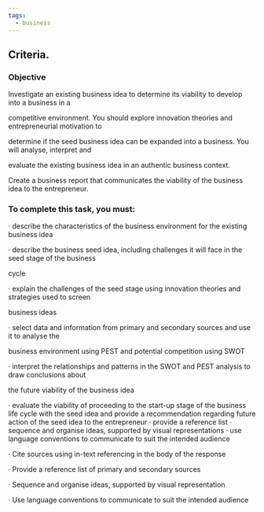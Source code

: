 ```yaml
---
tags:
  - business
---
```

## Criteria. 

### Objective
Investigate an existing business idea to determine its viability to develop into a business in a

competitive environment. You should explore innovation theories and entrepreneurial motivation to

determine if the seed business idea can be expanded into a business. You will analyse, interpret and

evaluate the existing business idea in an authentic business context.

Create a business report that communicates the viability of the business idea to the entrepreneur.

### To complete this task, you must:

· describe the characteristics of the business environment for the existing business idea

· describe the business seed idea, including challenges it will face in the seed stage of the business

cycle

· explain the challenges of the seed stage using innovation theories and strategies used to screen

business ideas

· select data and information from primary and secondary sources and use it to analyse the

business environment using PEST and potential competition using SWOT

· interpret the relationships and patterns in the SWOT and PEST analysis to draw conclusions about

the future viability of the business idea

· evaluate the viability of proceeding to the start-up stage of the business life cycle with the seed idea and provide a recommendation regarding future action of the seed idea to the entrepreneur · provide a reference list · sequence and organise ideas, supported by visual representations · use language conventions to communicate to suit the intended audience

· Cite sources using in-text referencing in the body of the response

· Provide a reference list of primary and secondary sources

· Sequence and organise ideas, supported by visual representation

· Use language conventions to communicate to suit the intended audience